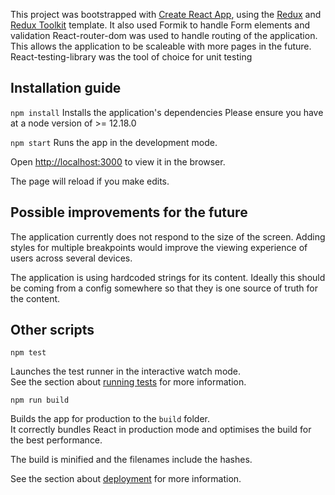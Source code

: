 This project was bootstrapped with [Create React App](https://github.com/facebook/create-react-app), using the [Redux](https://redux.js.org/) and [Redux Toolkit](https://redux-toolkit.js.org/) template.
It also used Formik to handle Form elements and validation
React-router-dom was used to handle routing of the application. This allows the application to be scaleable with more pages in the future.
React-testing-library was the tool of choice for unit testing

## Installation guide

`npm install`
Installs the application's dependencies
Please ensure you have at a node version of >= 12.18.0

`npm start`
Runs the app in the development mode.

Open [http://localhost:3000](http://localhost:3000) to view it in the browser.

The page will reload if you make edits.<br />

## Possible improvements for the future
The application currently does not respond to the size of the screen. Adding styles for multiple breakpoints would improve the viewing experience of users across several devices.

The application is using hardcoded strings for its content. Ideally this should be coming from a config somewhere so that they is one source of truth for the content.

## Other scripts
`npm test`

Launches the test runner in the interactive watch mode.<br />
See the section about [running tests](https://facebook.github.io/create-react-app/docs/running-tests) for more information.

`npm run build`

Builds the app for production to the `build` folder.<br />
It correctly bundles React in production mode and optimises the build for the best performance.

The build is minified and the filenames include the hashes.<br />

See the section about [deployment](https://facebook.github.io/create-react-app/docs/deployment) for more information.

